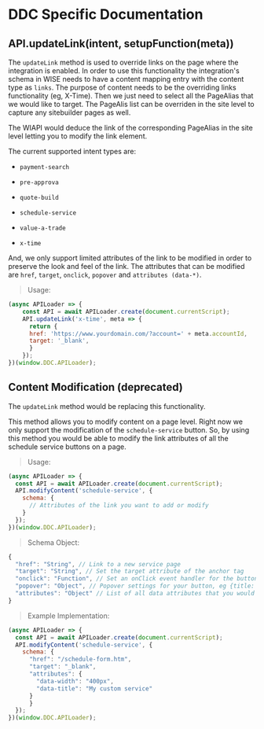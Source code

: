 # DDC Specific Documentation

## API.updateLink(intent, setupFunction(meta))
The `updateLink` method is used to override links on the page where the integration is enabled. 
In order to use this functionality the integration's schema in WISE needs to have a content mapping entry with the content type as `links`.
The purpose of content needs to be the overriding links functionality (eg, X-Time). Then we just need to select all the PageAlias that we would like to target.
The PageAlis list can be overriden in the site level to capture any sitebuilder pages as well.

The WIAPI would deduce the link of the corresponding PageAlias in the site level letting you to modify the link element.

The current supported intent types are: 

* `payment-search`

* `pre-approva`

* `quote-build`

* `schedule-service`

* `value-a-trade`

* `x-time`

And, we only support limited attributes of the link to be modified in order to preserve the look and feel of the link.
The attributes that can be modified are `href`, `target`, `onclick`, `popover` and `attributes (data-*)`.

> Usage:

```javascript
(async APILoader => {
	const API = await APILoader.create(document.currentScript);
	API.updateLink('x-time', meta => {
	  return {
      href: 'https://www.yourdomain.com/?account=' + meta.accountId,
      target: '_blank',
	  }
	});
})(window.DDC.APILoader);
```

## Content Modification (deprecated)

The `updateLink` method would be replacing this functionality.

This method allows you to modify content on a page level. Right now we only support the modification of the `schedule-service` button. So, by using this method you would be able to modify the link attributes of all the schedule service buttons on a page.

> Usage:

```javascript
(async APILoader => {
  const API = await APILoader.create(document.currentScript);
  API.modifyContent('schedule-service', {
    schema: {
      // Attributes of the link you want to add or modify
    }
  });
})(window.DDC.APILoader);
```

> Schema Object:

```javascript
{
  "href": "String", // Link to a new service page
  "target": "String", // Set the target attribute of the anchor tag
  "onclick": "Function", // Set an onClick event handler for the button. Remember to reset the href of the button while setting a click event.
  "popover": "Object", // Popover settings for your button, eg {title: "heading", content: "popover text"}
  "attributes": "Object" // List of all data attributes that you would want to add to the button
}
```

> Example Implementation:

```javascript
(async APILoader => {
  const API = await APILoader.create(document.currentScript);
  API.modifyContent('schedule-service', {
    schema: {
      "href": "/schedule-form.htm",
      "target": "_blank",
      "attributes": {
        "data-width": "400px",
        "data-title": "My custom service"
      }
	  }
  });
})(window.DDC.APILoader);
```
